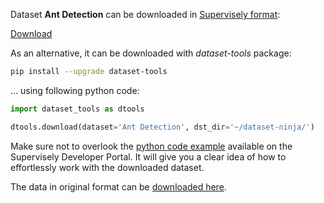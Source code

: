 Dataset **Ant Detection** can be downloaded in [Supervisely format](https://developer.supervisely.com/api-references/supervisely-annotation-json-format):

 [Download](https://assets.supervisely.com/remote/eyJsaW5rIjogInMzOi8vc3VwZXJ2aXNlbHktZGF0YXNldHMvMzUwOF9BbnQgRGV0ZWN0aW9uL2FudC1kZXRlY3Rpb24tRGF0YXNldE5pbmphLnRhciIsICJzaWciOiAiUjNBaWlkazlsN2R1V091UU5EQ3JnZDdJemVDQ0svb3lmOUd2c0xaZXIxdz0ifQ==?response-content-disposition=attachment%3B%20filename%3D%22ant-detection-DatasetNinja.tar%22)

As an alternative, it can be downloaded with *dataset-tools* package:
``` bash
pip install --upgrade dataset-tools
```

... using following python code:
``` python
import dataset_tools as dtools

dtools.download(dataset='Ant Detection', dst_dir='~/dataset-ninja/')
```
Make sure not to overlook the [python code example](https://developer.supervisely.com/getting-started/python-sdk-tutorials/iterate-over-a-local-project) available on the Supervisely Developer Portal. It will give you a clear idea of how to effortlessly work with the downloaded dataset.

The data in original format can be [downloaded here](https://www.kaggle.com/datasets/elizamoscovskaya/ant-2-keypoints-dataset/download?datasetVersionNumber=1).